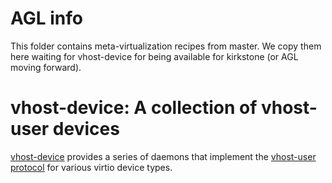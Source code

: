 # AGL info
This folder contains meta-virtualization recipes from master. We copy them here
waiting for vhost-device for being available for kirkstone (or AGL moving 
forward).

# vhost-device: A collection of vhost-user devices

[vhost-device](https://github.com/rust-vmm/vhost-device) provides a series of
daemons that implement the
[vhost-user protocol](https://qemu-project.gitlab.io/qemu/interop/vhost-user.html)
for various virtio device types.

